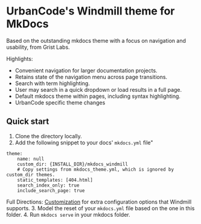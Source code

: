 
# UrbanCode's Windmill theme for MkDocs
Based on the outstanding mkdocs theme with a focus on navigation and usability, from Grist Labs.

Highlights:
- Convenient navigation for larger documentation projects.
- Retains state of the navigation menu across page transitions.
- Search with term highlighting.
- User may search in a quick dropdown or load results in a full page.
- Default mkdocs theme within pages, including syntax highlighting.
- UrbanCode specific theme changes

## Quick start

1. Clone the directory locally.
2. Add the following snippet to your docs' `mkdocs.yml` file"
```
theme:
    name: null
    custom_dir: {INSTALL_DIR}/mkdocs_windmill
    # Copy settings from mkdocs_theme.yml, which is ignored by custom_dir themes.
    static_templates: [404.html]
    search_index_only: true
    include_search_page: true
```
Full Directions:  [Customization](https://gristlabs.github.io/mkdocs-windmill/#customization/) for extra configuration options that Windmill supports.
3. Model the reset of your `mkdocs.yml` file based on the one in this folder.
4. Run `mkdocs serve` in your mkdocs folder.
